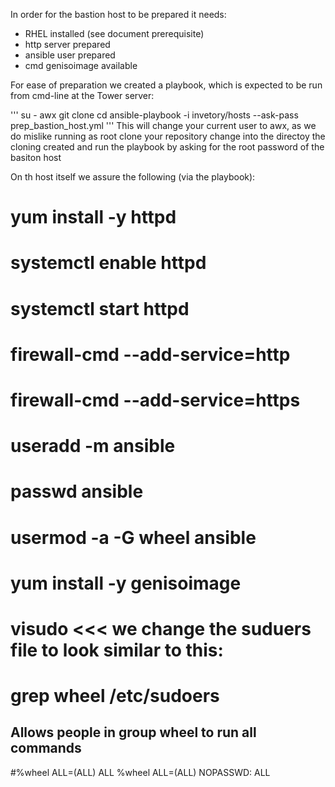 In order for the bastion host to be prepared it needs:
* RHEL installed (see document prerequisite)
* http server prepared
* ansible user prepared
* cmd genisoimage available

For ease of preparation we created a playbook, which is expected to be run from cmd-line at the Tower server: 

'''
su - awx
git clone <your git repository>
cd <your git repository name>
ansible-playbook -i invetory/hosts --ask-pass prep_bastion_host.yml
'''
This will change your current user to awx, as we do mislike running as root
clone your repository 
change into the directoy the cloning created
and run the playbook by asking for the root password of the basiton host

On th host itself we assure the following (via the playbook):

# yum install -y httpd
# systemctl enable httpd
# systemctl start httpd
# firewall-cmd --add-service=http
# firewall-cmd --add-service=https
# useradd -m ansible
# passwd ansible
# usermod -a -G wheel ansible
# yum install -y genisoimage
# visudo    <<< we change the suduers file to look similar to this:
# grep wheel /etc/sudoers
## Allows people in group wheel to run all commands
#%wheel	ALL=(ALL)	ALL
%wheel	ALL=(ALL)	NOPASSWD: ALL

